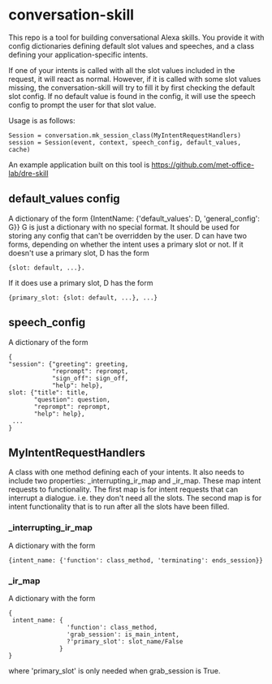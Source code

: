 # conversation-skill

This repo is a tool for building conversational Alexa skills. You provide it with config dictionaries 
defining default slot values and speeches, and a class defining your application-specific intents. 

If one of your intents is called with all the slot values included in the request, it will react as 
normal. However, if it is called with some slot values missing, the conversation-skill will try to fill
it by first checking the default slot config. If no default value is found in the config, it will use
the speech config to prompt the user for that slot value.

Usage is as follows:

    Session = conversation.mk_session_class(MyIntentRequestHandlers)
    session = Session(event, context, speech_config, default_values, cache)

An example application built on this tool is https://github.com/met-office-lab/dre-skill

## default_values config

A dictionary of the form {IntentName: {'default_values': D, 'general_config': G}}
G is just a dictionary with no special format. It should be used for storing any config 
that can't be overridden by the user.
D can have two forms, depending on whether the intent uses a primary slot or not.
If it doesn't use a primary slot, D has the form 

    {slot: default, ...}.
                
If it does use a primary slot, D has the form 

    {primary_slot: {slot: default, ...}, ...}

## speech_config

A dictionary of the form 

    {
    "session": {"greeting": greeting,
                "reprompt": reprompt,
                "sign_off": sign_off,
                "help": help},
    slot: {"title": title,
           "question": question,
           "reprompt": reprompt,
           "help": help},
     ...
    }

## MyIntentRequestHandlers

A class with one method defining each of your intents.
It also needs to include two properties: _interrupting_ir_map and _ir_map. These map intent 
requests to functionality. The first map is for intent requests that can interrupt a 
dialogue. i.e. they don't need all the slots. The second map is for intent functionality that 
is to run after all the slots have been filled.

### _interrupting_ir_map

A dictionary with the form 

    {intent_name: {'function': class_method, 'terminating': ends_session}}

### _ir_map

A dictionary with the form 

    {
     intent_name: {
                    'function': class_method, 
                    'grab_session': is_main_intent, 
                    ?'primary_slot': slot_name/False
                  }
    }

where 'primary_slot' is only needed when grab_session is True.
  
